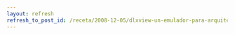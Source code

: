 ```yaml
---
layout: refresh
refresh_to_post_id: /receta/2008-12-05/dlxview-un-emulador-para-arquitecturas-dlx
---
```

